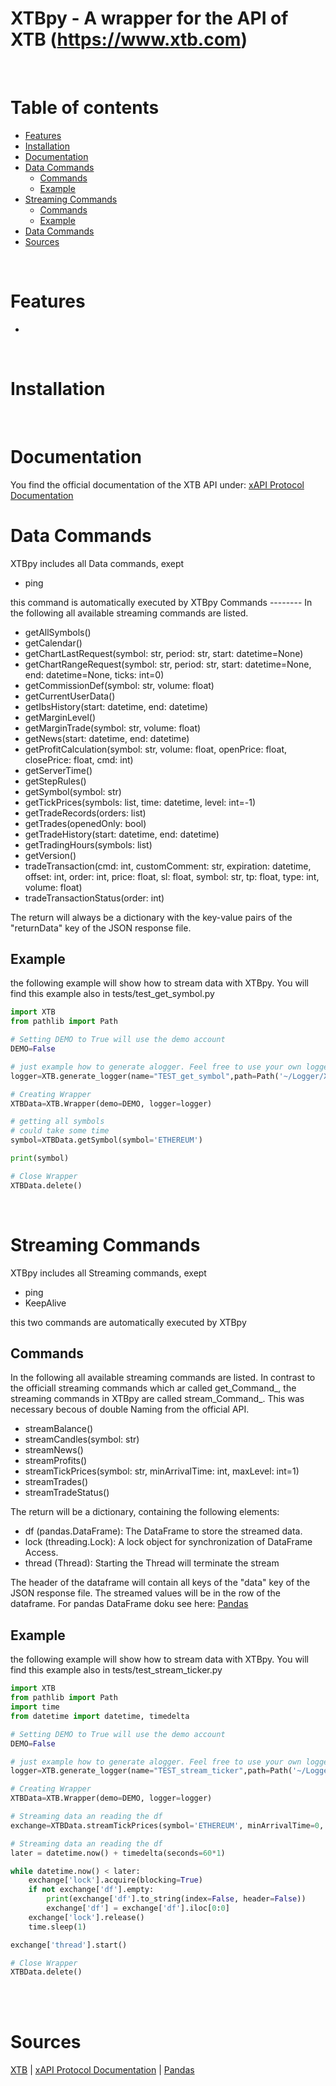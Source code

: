 XTBpy - A wrapper for the API of XTB (https://www.xtb.com)
=================

<br/>

# **Table of contents**

<!--ts-->
* [Features](#features)
* [Installation](#installation)
* [Documentation](#documentation)
* [Data Commands](#data_commands)
    * [Commands](#commands)
    * [Example](#example)
* [Streaming Commands](#streaming_commands)
     * [Commands](#commands)
     * [Example](#example)
* [Data Commands](#data_commands)
* [Sources](#sources)


<br/>

# **Features**

* 


<br/>

**Installation**
===================
<br/>

**Documentation**
===================

You find the official documentation of the XTB API under: [xAPI Protocol Documentation](http://developers.xstore.pro/documentation/) 

**Data Commands**
===================
XTBpy includes all Data commands, exept
* ping
</n>
this command is automatically executed by XTBpy
Commands
--------
In the following all available streaming commands are listed.

* getAllSymbols()
* getCalendar()
* getChartLastRequest(symbol: str, period: str, start: datetime=None)
* getChartRangeRequest(symbol: str, period: str, start: datetime=None, end: datetime=None, ticks: int=0)
* getCommissionDef(symbol: str, volume: float)
* getCurrentUserData()
* getIbsHistory(start: datetime, end: datetime)
* getMarginLevel()
* getMarginTrade(symbol: str, volume: float)
* getNews(start: datetime, end: datetime)
* getProfitCalculation(symbol: str, volume: float, openPrice: float, closePrice: float, cmd: int)
* getServerTime()
* getStepRules()
* getSymbol(symbol: str)
* getTickPrices(symbols: list, time: datetime, level: int=-1)
* getTradeRecords(orders: list)
* getTrades(openedOnly: bool)
* getTradeHistory(start: datetime, end: datetime)
* getTradingHours(symbols: list)
* getVersion()
* tradeTransaction(cmd: int, customComment: str, expiration: datetime, offset: int, order: int, price: float, sl: float, symbol: str, tp: float, type: int, volume: float)
* tradeTransactionStatus(order: int)

The return will always be a dictionary with the key-value pairs of the "returnData" key of the JSON response file.

Example
-------
the following example will show how to stream data with XTBpy.
You will find this example also in tests/test_get_symbol.py

```python
import XTB
from pathlib import Path

# Setting DEMO to True will use the demo account
DEMO=False

# just example how to generate alogger. Feel free to use your own logger
logger=XTB.generate_logger(name="TEST_get_symbol",path=Path('~/Logger/XTBpy').expanduser())

# Creating Wrapper
XTBData=XTB.Wrapper(demo=DEMO, logger=logger)

# getting all symbols
# could take some time
symbol=XTBData.getSymbol(symbol='ETHEREUM')

print(symbol)

# Close Wrapper
XTBData.delete()
```
<br/>

**Streaming Commands**
===================
XTBpy includes all Streaming commands, exept
* ping
* KeepAlive
</n>
this two commands are automatically executed by XTBpy

Commands
--------
In the following all available streaming commands are listed.
In contrast to the officiall streaming commands which ar called get_Command_,
the streaming commands in XTBpy are called stream_Command_.
This was necessary becous of double Naming from the official API.

* streamBalance()
* streamCandles(symbol: str)
* streamNews()
* streamProfits()
* streamTickPrices(symbol: str, minArrivalTime: int, maxLevel: int=1)
* streamTrades()
* streamTradeStatus()

The return will be a dictionary, containing the following elements:
   * df (pandas.DataFrame): The DataFrame to store the streamed data.
   * lock (threading.Lock): A lock object for synchronization of DataFrame Access.
   * thread (Thread): Starting the Thread will terminate the stream

The header of the dataframe will contain all keys of the "data" key of the JSON response file.
The streamed values will be in the row of the dataframe.
For pandas DataFrame doku see here: [Pandas](https://pandas.pydata.org/) 

Example
-------
the following example will show how to stream data with XTBpy.
You will find this example also in tests/test_stream_ticker.py

```python
import XTB
from pathlib import Path
import time
from datetime import datetime, timedelta

# Setting DEMO to True will use the demo account
DEMO=False

# just example how to generate alogger. Feel free to use your own logger
logger=XTB.generate_logger(name="TEST_stream_ticker",path=Path('~/Logger/XTBpy').expanduser())

# Creating Wrapper
XTBData=XTB.Wrapper(demo=DEMO, logger=logger)

# Streaming data an reading the df
exchange=XTBData.streamTickPrices(symbol='ETHEREUM', minArrivalTime=0, maxLevel=1)

# Streaming data an reading the df
later = datetime.now() + timedelta(seconds=60*1)

while datetime.now() < later:
    exchange['lock'].acquire(blocking=True)
    if not exchange['df'].empty:
        print(exchange['df'].to_string(index=False, header=False))
        exchange['df'] = exchange['df'].iloc[0:0]
    exchange['lock'].release()
    time.sleep(1)

exchange['thread'].start()

# Close Wrapper
XTBData.delete()

```

<br/>

<br />

# **Sources**
[XTB](https://www.xtb.com/) | [xAPI Protocol Documentation](http://developers.xstore.pro/documentation/) | [Pandas](https://pandas.pydata.org/) 

<br/>
